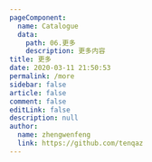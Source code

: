 ```yaml
---
pageComponent: 
  name: Catalogue
  data: 
    path: 06.更多
    description: 更多内容
title: 更多
date: 2020-03-11 21:50:53
permalink: /more
sidebar: false
article: false
comment: false
editLink: false
description: null
author: 
  name: zhengwenfeng
  link: https://github.com/tenqaz
---
```

